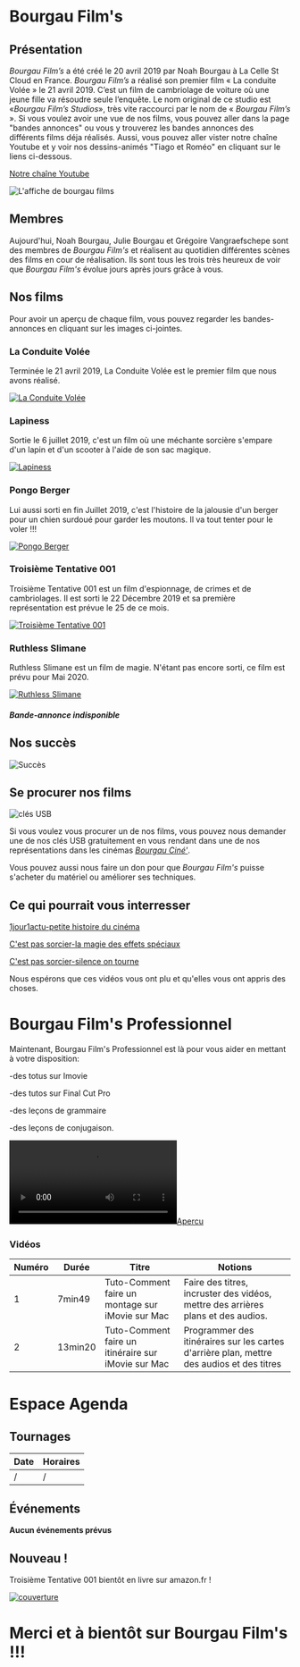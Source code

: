 # Bourgau Film's

## Présentation

_Bourgau Film’s_ a été créé le 20 avril 2019 par Noah Bourgau à La Celle St Cloud en France. _Bourgau Film’s_ a réalisé son premier film « La conduite Volée » le 21 avril 2019. C’est un film de cambriolage de voiture où une jeune fille va résoudre seule l’enquête. Le nom original de ce studio est «_Bourgau Film’s Studios_», très vite raccourci par le nom de « _Bourgau Film’s_ ».
Si vous voulez avoir une vue de nos films, vous pouvez aller dans la page "bandes annonces" ou vous y trouverez les bandes annonces des différents films déja réalisés. 
Aussi, vous pouvez aller vister notre chaîne Youtube et y voir nos dessins-animés "Tiago et Roméo" en cliquant sur le liens ci-dessous. 

[Notre chaîne Youtube](https://www.youtube.com/channel/UCJlcDHQKwoStAThGKNaWd3A)

![L'affiche de bourgau films](Capture%20d’écran%202020-02-10%20à%2011.47.25.png)

## Membres 

Aujourd'hui, Noah Bourgau, Julie Bourgau et Grégoire Vangraefschepe sont des membres de _Bourgau Film's_ et réalisent au quotidien différentes scènes des films en cour de réalisation. Ils sont tous les trois très heureux de voir que _Bourgau Film's_ évolue jours après jours grâce à vous. 

## Nos films
Pour avoir un aperçu de chaque film, vous pouvez regarder les bandes-annonces en cliquant sur les images ci-jointes.  

### La Conduite Volée

Terminée le 21 avril 2019, La Conduite Volée est le premier film que nous avons réalisé.

[![La Conduite Volée](laconduitevolée.png)](https://www.youtube.com/watch?v=ARnZ3Yl7eIc)

### Lapiness

Sortie le 6 juillet 2019, c'est un film où une méchante sorcière s'empare d'un lapin et d'un scooter à l'aide de son sac magique. 

[![Lapiness](Lapiness.PNG)](https://www.youtube.com/watch?v=WqJ8nHntvTU)

### Pongo Berger

Lui aussi sorti en fin Juillet 2019, c'est l'histoire de la jalousie d'un berger pour un chien surdoué pour garder les moutons. Il va tout tenter pour le voler !!!

[![Pongo Berger](Pongoberger.PNG)](https://www.youtube.com/watch?v=tI7Nhu1DVwk)

### Troisième Tentative 001

Troisième Tentative 001 est un film d'espionnage, de crimes et de cambriolages. Il est sorti le 22 Décembre 2019 et sa première représentation est prévue le 25 de ce mois.  

[![Troisième Tentative 001](Troisièmetentative001.png)](https://www.youtube.com/watch?v=4NtmfqOH3K8)

### Ruthless Slimane

Ruthless Slimane est un film de magie. N'étant pas encore sorti, ce film est prévu pour Mai 2020. 

[![Ruthless Slimane](ruthless.aa.png)](ruthless.aa.png)

##### Bande-annonce indisponible

## Nos succès

![Succès](rgrg.png)

## Se procurer nos films

![clés USB](Capcle.png)

Si vous voulez vous procurer un de nos films, vous pouvez nous demander une de nos clés USB gratuitement en vous rendant dans une de nos représentations dans les cinémas [_Bourgau Ciné'_](https://bourgau-films.github.io/Bourgau-Cine/).

   Vous pouvez aussi nous faire un don pour que _Bourgau Film's_ puisse s'acheter du matériel ou améliorer ses techniques. 

## Ce qui pourrait vous interresser

[1jour1actu-petite histoire du cinéma](https://www.1jour1actu.com/info-animee/qui-a-invente-le-cinema/)

[C'est pas sorcier-la magie des effets spéciaux](https://www.youtube.com/watch?v=xo3nJ6geylU)

[C'est pas sorcier-silence on tourne](https://www.youtube.com/watch?v=4F85-sODG48)

   Nous espérons que ces vidéos vous ont plu et qu'elles vous ont appris des choses.
   
# Bourgau Film's Professionnel

Maintenant, Bourgau Film's Professionnel est là pour vous aider en mettant à votre disposition:

   -des totus sur Imovie
   
   -des tutos sur Final Cut Pro
   
   -des leçons de grammaire
   
   -des leçons de conjugaison. 
   
[![Apercu](Aperçu%20de%20ma%20chaîne.mp4)](https://www.youtube.com/watch?v=u5j6j0hQB14)

### Vidéos

Numéro | Durée | Titre | Notions
-------|-------|-------|--------
1 | 7min49 | Tuto-Comment faire un montage sur iMovie sur Mac | Faire des titres, incruster des vidéos, mettre des arrières plans et des audios.
2 | 13min20 | Tuto-Comment faire un itinéraire sur iMovie sur Mac | Programmer des itinéraires sur les cartes d'arrière plan, mettre des audios et des titres
   
# Espace Agenda

## Tournages

Date | Horaires
---- | --------
/ | /

## Événements 

**Aucun événements prévus**

## Nouveau !

Troisième Tentative 001 bientôt en livre sur amazon.fr !

[![couverture](Capture%20d’écran%202020-01-28%20à%2017.15.57.png)](https://bourgau-films.github.io/Troisieme-Tentative-001-Le-Livre/)

# Merci et à bientôt sur Bourgau Film's !!!











